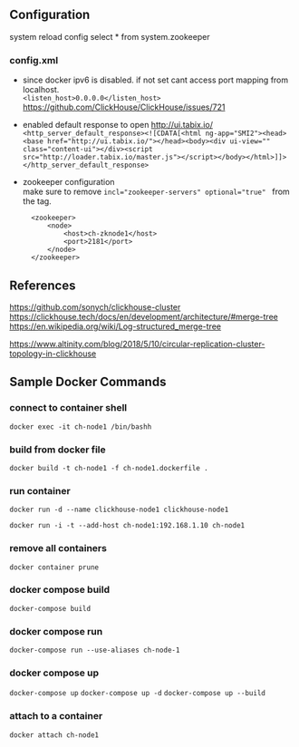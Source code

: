 ## Configuration
system reload config
select * from system.zookeeper


### config.xml
- since docker ipv6 is disabled. if not set cant access port mapping from localhost.  
`<listen_host>0.0.0.0</listen_host>`
https://github.com/ClickHouse/ClickHouse/issues/721


- enabled default response to open http://ui.tabix.io/  
`<http_server_default_response><![CDATA[<html ng-app="SMI2"><head><base href="http://ui.tabix.io/"></head><body><div ui-view="" class="content-ui"></div><script src="http://loader.tabix.io/master.js"></script></body></html>]]></http_server_default_response>`

- zookeeper configuration  
make sure to remove `incl="zookeeper-servers" optional="true" ` from the tag.

        <zookeeper>
            <node>
                <host>ch-zknode1</host>
                <port>2181</port>
            </node>
        </zookeeper>

## References
https://github.com/sonych/clickhouse-cluster
https://clickhouse.tech/docs/en/development/architecture/#merge-tree
https://en.wikipedia.org/wiki/Log-structured_merge-tree

https://www.altinity.com/blog/2018/5/10/circular-replication-cluster-topology-in-clickhouse




## Sample Docker Commands

### connect to container shell
`docker exec -it ch-node1 /bin/bashh`

### build from docker file
`docker build -t ch-node1 -f ch-node1.dockerfile .`

### run container
`docker run -d --name clickhouse-node1 clickhouse-node1`

`docker run -i -t --add-host ch-node1:192.168.1.10 ch-node1 `

### remove all containers
`docker container prune`

### docker compose build
`docker-compose build`

### docker compose run
`docker-compose run --use-aliases ch-node-1`

### docker compose up
`docker-compose up`
`docker-compose up -d`
`docker-compose up --build`

### attach to a container 
`docker attach ch-node1`